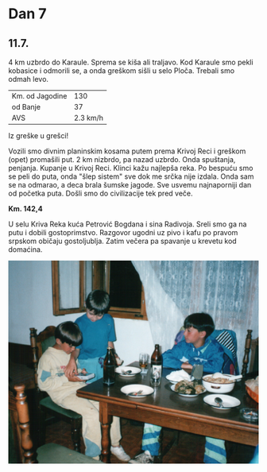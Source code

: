 # Dan 7

## 11.7.

4 km uzbrdo do Karaule. Sprema se kiša ali traljavo. Kod Karaule smo pekli kobasice i odmorili se, a onda greškom sišli u selo Ploča. Trebali smo odmah levo.

|                 |           |
| --------------- | --------- |
| Km. od Jagodine | 130       |
| od Banje        | 37        |
| AVS             | 2.3 km/h  |

Iz greške u grešci!

Vozili smo divnim planinskim kosama putem prema Krivoj Reci i greškom (opet) promašili put. 2 km nizbrdo, pa nazad uzbrdo. Onda spuštanja, penjanja. Kupanje u Krivoj Reci. Klinci kažu najlepša reka. Po bespuću smo se peli do puta, onda "šlep sistem" sve dok me srčka nije izdala. Onda sam se na odmarao, a deca brala šumske jagode. Sve usvemu najnaporniji dan od početka puta. Došli smo do civilizacije tek pred veče.

**Km. 142,4**

U selu Kriva Reka kuća Petrović Bogdana i sina Radivoja. Sreli smo ga na putu i dobili gostoprimstvo. Razgovor ugodni uz pivo i kafu po pravom srpskom običaju gostoljublja. Zatim večera pa spavanje u krevetu kod domaćina.

![Video igrice](./img/video_igrice.jpg)
